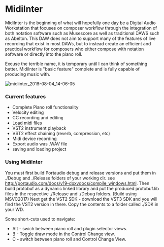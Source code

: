 # MidiInter



MidiInter is the beginning of what will hopefully one day be a Digital Audio Workstation that focuses
on composer workflow through the integration of both notation software such as Musescore as well as traditional DAWS such as Abelton. This DAW does not aim to support many of the features of live recording that exist in most DAWs, but to instead create an efficient and practical workflow for composers who either compose with notation software or directly into the piano roll.

Excuse the terrible name, it is temporary until I can think of something better.
MidiInter is  "basic feature" complete and is fully capable of producing music with.

![midiinter_2018-08-04_14-06-05](https://user-images.githubusercontent.com/1783601/43680436-a784b32c-97ef-11e8-959e-e2b187a42ee4.png)




### Current features
* Complete Piano roll functionality
* Velocity editing
* CC recording and editing
* Load midi files
* VST2 instrument playback
* VST2 effect chaining (reverb, compression, etc)
* Midi device recording
* Export audio was .WAV file
* saving and loading project


### Using MidiInter
You must first build Portaudio debug and release versions and put them in ./Debug and ./Release folders of your working dir.
see http://portaudio.com/docs/v19-doxydocs/compile_windows.html.
Then build protobuf as a dynamic linked library and put the produced protobuf.lib files in the respective ./Release and ./Debug folders.
(Build using MSVC2017)
Next get the VST2 SDK - download the VST3 SDK and you will find the VST2 version in there. Copy the contents to a folder called
./SDK in your WD.

Some short-cuts used to navigate:
* Alt - swich between piano roll and plugin selector views.
* B   - Toggle draw mode in the Control Change view.
* C   - switch between piano roll and Control Change View.
